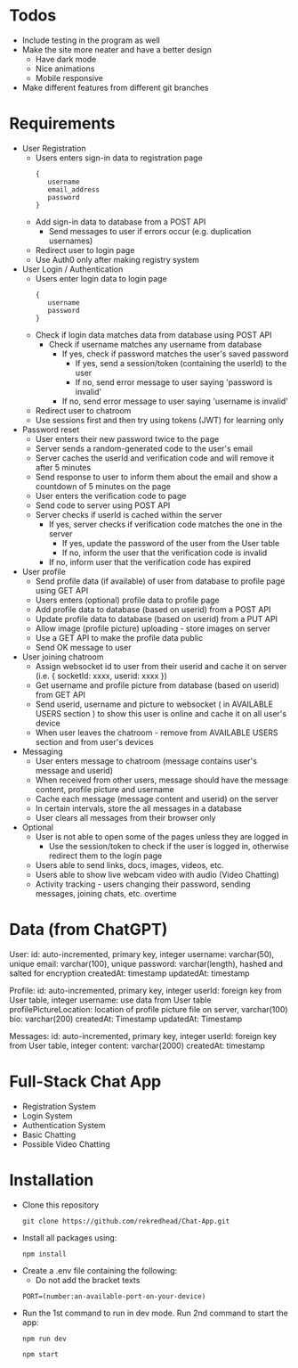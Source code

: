 # Todos
- Include testing in the program as well
- Make the site more neater and have a better design
   - Have dark mode
   - Nice animations
   - Mobile responsive
- Make different features from different git branches

# Requirements
- User Registration
   - Users enters sign-in data to registration page
      ```
      {
         username
         email_address
         password
      }
      ```
   - Add sign-in data to database from a POST API
      - Send messages to user if errors occur (e.g. duplication usernames)
   - Redirect user to login page
   - Use Auth0 only after making registry system
- User Login / Authentication
   - Users enter login data to login page
      ```
      {
         username
         password
      }
      ```
   - Check if login data matches data from database using POST API
      - Check if username matches any username from database
         - If yes, check if password matches the user's saved password
            - If yes, send a session/token (containing the userId) to the user
            - If no, send error message to user saying 'password is invalid'
         - If no, send error message to user saying 'username is invalid'
   - Redirect user to chatroom
   - Use sessions first and then try using tokens (JWT) for learning only
- Password reset
   - User enters their new password twice to the page
   - Server sends a random-generated code to the user's email
   - Server caches the userId and verification code and will remove it after 5 minutes
   - Send response to user to inform them about the email and show a countdown of 5 minutes on the page
   - User enters the verification code to page
   - Send code to server using POST API
   - Server checks if userId is cached within the server
      - If yes, server checks if verification code matches the one in the server
         - If yes, update the password of the user from the User table
         - If no, inform the user that the verification code is invalid
      - If no, inform user that the verification code has expired
- User profile
   - Send profile data (if available) of user from database to profile page using GET API
   - Users enters (optional) profile data to profile page
   - Add profile data to database (based on userid) from a POST API
   - Update profile data to database (based on userid) from a PUT API
   - Allow image (profile picture) uploading - store images on server
   - Use a GET API to make the profile data public
   - Send OK message to user
- User joining chatroom
   - Assign websocket id to user from their userid and cache it on server (i.e. { socketId: xxxx, userid: xxxx })
   - Get username and profile picture from database (based on userid) from GET API
   - Send userid, username and picture to websocket ( in AVAILABLE USERS section ) to show this user is online and cache it on all user's device
   - When user leaves the chatroom - remove from AVAILABLE USERS section and from user's devices
- Messaging
   - User enters message to chatroom (message contains user's message and userid)
   - When received from other users, message should have the message content, profile picture and username
   - Cache each message (message content and userid) on the server
   - In certain intervals, store the all messages in a database
   - User clears all messages from their browser only
- Optional
   - User is not able to open some of the pages unless they are logged in
      - Use the session/token to check if the user is logged in, otherwise redirect them to the login page
   - Users able to send links, docs, images, videos, etc.
   - Users able to show live webcam video with audio (Video Chatting)
   - Activity tracking - users changing their password, sending messages, joining chats, etc. overtime

# Data (from ChatGPT)
User:
   id: auto-incremented, primary key, integer
   username: varchar(50), unique
   email: varchar(100), unique
   password: varchar(length), hashed and salted for encryption
   createdAt: timestamp
   updatedAt: timestamp

Profile:
   id: auto-incremented, primary key, integer
   userId: foreign key from User table, integer
      username: use data from User table
   profilePictureLocation: location of profile picture file on server, varchar(100)
   bio: varchar(200)
   createdAt: Timestamp
   updatedAt: Timestamp

Messages:
   id: auto-incremented, primary key, integer
   userId: foreign key from User table, integer
   content: varchar(2000)
   createdAt: timestamp

# Full-Stack Chat App
- Registration System
- Login System
- Authentication System
- Basic Chatting
- Possible Video Chatting

# Installation
- Clone this repository
   ```
   git clone https://github.com/rekredhead/Chat-App.git
   ```
- Install all packages using:
   ```
   npm install
   ```
- Create a .env file containing the following:
   - Do not add the bracket texts
   ```
   PORT=(number:an-available-port-on-your-device)
   ```
- Run the 1st command to run in dev mode. Run 2nd command to start the app:
   ```
   npm run dev
   ```
   ```
   npm start
   ```